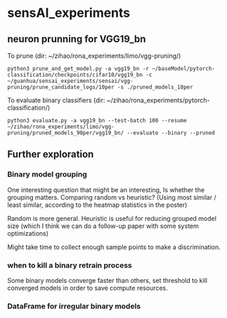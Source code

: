 # sensAI_experiments

## neuron prunning for VGG19_bn

To prune (dir: ~/zihao/rona_experiments/limo/vgg-pruning/)

`python3 prune_and_get_model.py -a vgg19_bn -r ~/baseModel/pytorch-classification/checkpoints/cifar10/vgg19_bn -c ~/guanhua/sensai_experiments/sensai/vgg-pruning/prune_candidate_logs/10per -s ./pruned_models_10per`

To evaluate binary classifiers (dir: ~/zihao/rona_experiments/pytorch-classification/)

`python3 evaluate.py -a vgg19_bn --test-batch 100 --resume ~/zihao/rona_experiments/limo/vgg-pruning/pruned_models_90per/vgg19_bn/ --evaluate --binary --pruned`

## Further exploration

### Binary model grouping

One interesting question that might be an interesting,
Is whether the grouping matters.
Comparing random vs heuristic? (Using most similar / least similar, according to the heatmap statistics in the poster)

Random is more general. Heuristic is useful for reducing grouped model size (which I think we can do a follow-up paper with some system optimizations)

Might take time to collect enough sample points to make a discrimination.

### when to kill a binary retrain process

Some binary models converge faster than others, set threshold to kill converged models in order to save compute resources.

### DataFrame for irregular binary models
